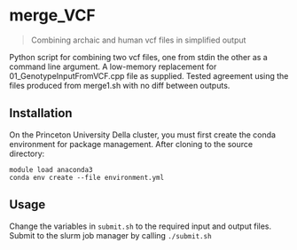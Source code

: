 # merge_VCF
> Combining archaic and human vcf files in simplified output

Python script for combining two vcf files, one from stdin the other as a
command line argument.  A low-memory replacement for 01_GenotypeInputFromVCF.cpp
file as supplied.  Tested agreement using the files produced from merge1.sh with
no diff between outputs.

## Installation
On the Princeton University Della cluster, you must first create the conda
environment for package management.  After cloning to the source directory:

```
module load anaconda3
conda env create --file environment.yml
```

## Usage
Change the variables in `submit.sh` to the required input and output files.
Submit to the slurm job manager by calling `./submit.sh`
